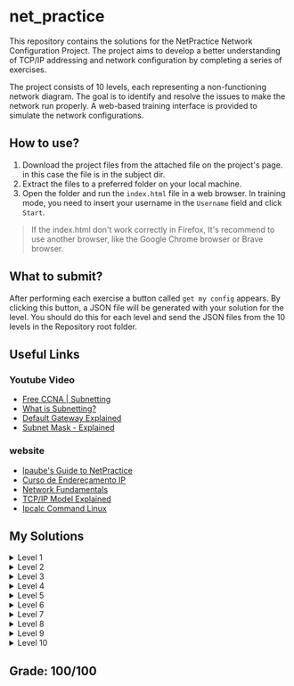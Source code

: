 
# net_practice

This repository contains the solutions for the NetPractice Network Configuration Project. The project aims to develop a better understanding of TCP/IP addressing and network configuration by completing a series of exercises.

The project consists of 10 levels, each representing a non-functioning network diagram. The goal is to identify and resolve the issues to make the network run properly.
A web-based training interface is provided to simulate the network configurations.

## How to use?

1. Download the project files from the attached file on the project's page.
   in this case the file is in the subject dir.
3. Extract the files to a preferred folder on your local machine.
4. Open the folder and run the `index.html` file in a web browser. In training mode, you need to insert your username in the `Username` field and click `Start`.
> If the index.html don't work correctly in Firefox, It's recommend to use another browser, like the Google Chrome browser or Brave browser.

## What to submit?
After performing each exercise a button called `get my config` appears. By clicking this button, a JSON file will be generated with your solution for the level.
You should do this for each level and send the JSON files from the 10 levels in the Repository root folder.

## Useful Links

### Youtube Video
- [Free CCNA | Subnetting](https://www.youtube.com/watch?si=nzX1L8dw5cVbiA3F&v=Ct4PU6CyvTQ&feature=youtu.be)
- [What is Subnetting?](https://www.youtube.com/watch?v=BWZ-MHIhqjM&feature=youtu.be)
- [Default Gateway Explained](https://www.youtube.com/watch?v=pCcJFdYNamc)
- [Subnet Mask - Explained](https://www.youtube.com/watch?v=s_Ntt6eTn94)

### website
- [lpaube's Guide to NetPractice](https://github.com/lpaube/NetPractice)
- [Curso de Endereçamento IP](https://www.youtube.com/playlist?list=PLAp37wMSBouCU49LV0qFbItufigjYk-sp)
- [Network Fundamentals](https://www.youtube.com/playlist?list=PLDQaRcbiSnqF5U8ffMgZzS7fq1rHUI3Q8)
- [TCP/IP Model Explained](https://www.youtube.com/watch?v=OTwp3xtd4dg)
- [Ipcalc Command Linux](https://linuxhint.com/ipcalc-command-linux/)

## My Solutions

<details>
  <summary>Level 1</summary>
<img src=images/level_1.png>
</details>

<details>
  <summary>Level 2</summary>
<img src=images/level_2.png>
</details>

<details>
  <summary>Level 3</summary>
<img src=images/level_3.png>
</details>

<details>
  <summary>Level 4</summary>
<img src=images/level_4.png>
</details>

<details>
  <summary>Level 5</summary>
<img src=images/level_5.png>
</details>

<details>
  <summary>Level 6</summary>
<img src=images/level_6.png>
</details>

<details>
  <summary>Level 7</summary>
<img src=images/level_7.png>
</details>

<details>
  <summary>Level 8</summary>
<img src=images/level_8.png>
</details>

<details>
  <summary>Level 9</summary>
<img src=images/level_9.png>
</details>

<details>
  <summary>Level 10</summary>
<img src=images/level_10.png>
</details>



</details>

## Grade: 100/100
